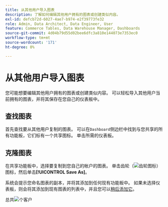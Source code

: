 ```yaml
---
title: 从其他用户导入图表
description: 了解如何编辑其他用户拥有的图表或创建类似内容。
exl-id: defcb72d-6027-4ae7-b974-e2f39773fe32
role: Admin, Data Architect, Data Engineer, User
feature: Commerce Tables, Data Warehouse Manager, Dashboards
source-git-commit: 4d04b79d55d02bee6dfc3a810e144073e7353ec0
workflow-type: tm+mt
source-wordcount: '171'
ht-degree: 0%

---
```


# 从其他用户导入图表

您可能想要编辑其他用户拥有的图表或创建类似内容。 可以轻松导入其他用户当前拥有的图表，并将其保存在您自己的仪表板中。

## 查找图表

首先查找要从其他用户复制的图表。 可以在`Dashboard`侧边栏中找到与您共享的所有功能板，它们标有一个共享图标。 单击所需的仪表板。

## 克隆图表

在共享功能板中，选择要复制到您自己的帐户的图表。 单击齿轮（![齿轮图标](../../assets/gear-icon.png)）图标，然后单击&#x200B;**[!UICONTROL Save As]**。

系统会提示您命名图表的副本，并将其添加到任何现有功能板中。 如果未选择仪表板，则会将其添加到现有图表的列表中，并且您可以[稍后添加它](../../data-user/dashboards/add-charts-dashboard.md)。

总共![个客户](../../assets/total-customers.png)
